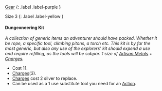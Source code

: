 [Gear](Game/Core/Gear)
{: .label .label-purple }

Size 3
{: .label .label-yellow }

#### Dungeoneering Kit
_A collection of generic items an adventurer should have packed. Whether it be rope, a specific tool, climbing pitons, a torch etc. This kit is by far the most generic, but also any use of the explorers' kit should expend a use and require refilling, as the tools will be subpar. 1 size of [Artisan Metals](Metal#Artisan%20Metals) + [Charges](Game/Core/Blocks/Charges)._

- Cost 11.
- [Charges](Game/Core/Blocks/Charges)(3).
- [Charges](Game/Core/Blocks/Charges) cost 2 silver to replace.
- Can be used as a 1 use substitute tool you need for an [Action](Core/Terminology#Action).
